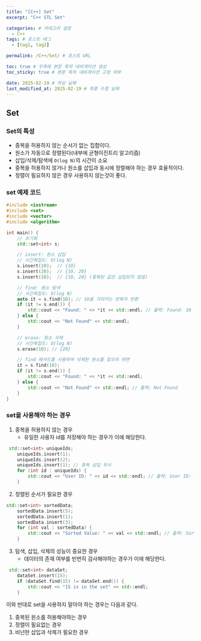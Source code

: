 ```yaml
---
title: "[C++] Set"
excerpt: "C++ STL Set"

categories: # 카테고리 설정
  - C++
tags: # 포스트 태그
  - [tag1, tag2]

permalink: /C++/Set/ # 포스트 URL

toc: true # 우측에 본문 목차 네비게이션 생성
toc_sticky: true # 본문 목차 네비게이션 고정 여부

date: 2025-02-19 # 작성 날짜
last_modified_at: 2025-02-19 # 최종 수정 날짜
---
```


## Set

### Set의 특성
- 중복을 허용하지 않는 순서가 없는 집합이다.
- 원소가 자동으로 정렬된다(내부에 균형이진트리 알고리즘)
- 삽입/삭제/탐색에 `O(log N)`의 시간이 소요
- 중복을 허용하지 않거나 원소를 삽입과 동시에 정렬해야 하는 경우 효율적이다.
- 정렬이 필요하지 않은 경우 사용하지 않는것이 좋다.

### set 예제 코드
```c++
#include <iostream>
#include <set>
#include <vector>
#include <algorithm>

int main() {
    // 초기화
    std::set<int> s;

    // insert: 원소 삽입
    // 시간복잡도: O(log N)
    s.insert(10);  // {10}
    s.insert(20);  // {10, 20}
    s.insert(10);  // {10, 20} (중복된 값은 삽입되지 않음)

    // find: 원소 탐색
    // 시간복잡도: O(log N)
    auto it = s.find(10); // 10을 가리키는 반복자 반환
    if (it != s.end()) {
        std::cout << "Found: " << *it << std::endl; // 출력: Found: 10
    } else {
        std::cout << "Not Found" << std::endl;
    }

    // erase: 원소 삭제
    // 시간복잡도: O(log N)
    s.erase(10); // {20}

    // find 메서드를 사용하여 삭제된 원소를 찾으려 하면
    it = s.find(10);
    if (it != s.end()) {
        std::cout << "Found: " << *it << std::endl;
    } else {
        std::cout << "Not Found" << std::endl; // 출력: Not Found
    }
}
```

### set을 사용해야 하는 경우
1. 중복을 허용하지 않는 경우
    - 유일한 사용자 id를 저장해야 하는 경우가 이에 해당한다.
```c++
 std::set<int> uniqueIds;
    uniqueIds.insert(1);
    uniqueIds.insert(2);
    uniqueIds.insert(1); // 중복 삽입 무시
    for (int id : uniqueIds) {
        std::cout << "User ID: " << id << std::endl; // 출력: User ID: 1, User ID: 2
    }
```
2. 정렬된 순서가 필요한 경우
```c++
std::set<int> sortedData;
    sortedData.insert(5);
    sortedData.insert(1);
    sortedData.insert(3);
    for (int val : sortedData) {
        std::cout << "Sorted Value: " << val << std::endl; // 출력: Sorted Value: 1, 3, 5
    }
```
3. 탐색, 삽입, 삭제의 성능이 중요한 경우
    - 데이터의 존재 여부를 빈번히 검사해야하는 경우가 이에 해당한다.
```c++
 std::set<int> dataSet;
    dataSet.insert(15);
    if (dataSet.find(15) != dataSet.end()) {
        std::cout << "15 is in the set" << std::endl;
    }
```

이와 반대로 set을 사용하지 말아야 하는 경우는 다음과 같다.
1. 중복된 원소를 허용해야하는 경우
2. 정렬이 필요없는 경우
3. 비넌한 삽입과 삭제가 필요한 경우